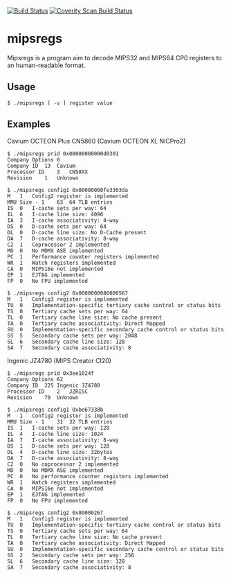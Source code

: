 [![Build Status](https://drone.io/github.com/0intro/mipsregs/status.png)](https://drone.io/github.com/0intro/mipsregs/latest)
[![Coverity Scan Build Status](https://scan.coverity.com/projects/10202/badge.svg)](https://scan.coverity.com/projects/10202)

mipsregs
========

Mipsregs is a program aim to decode MIPS32 and MIPS64 CP0 registers to an human-readable format.

Usage
-----

```
$ ./mipsregs [ -v ] register value
```

Examples
-------

Cavium OCTEON Plus CN5860 (Cavium OCTEON XL NICPro2)

```
$ ./mipsregs prid 0x00000000000d0301
Company Options	0
Company ID	13	Cavium
Processor ID	3	CN58XX
Revision	1	Unknown
```

```
$ ./mipsregs config1 0x00000000fe3303da
M	1	Config2 register is implemented
MMU Size - 1	63	64 TLB entries
IS	0	I-cache sets per way: 64
IL	6	I-cache line size: 4096
IA	3	I-cache associativity: 4-way
DS	0	D-cache sets per way: 64
DL	0	D-cache line size: No D-Cache present
DA	7	D-cache associativity: 8-way
C2	1	Coprocessor 2 implemented
MD	0	No MDMX ASE implemented
PC	1	Performance counter registers implemented
WR	1	Watch registers implemented
CA	0	MIPS16e not implemented
EP	1	EJTAG implemented
FP	0	No FPU implemented
```

```
$ ./mipsregs config2 0x0000000080000567
M	1	Config3 register is implemented
TU	0	Implementation-specific tertiary cache control or status bits
TS	0	Tertiary cache sets per way: 64
TL	0	Tertiary cache line size: No cache present
TA	0	Tertiary cache associativity: Direct Mapped
SU	0	Implementation-specific secondary cache control or status bits
SS	5	Secondary cache sets per way: 2048
SL	6	Secondary cache line size: 128
SA	7	Secondary cache associativity: 8
```

Ingenic JZ4780 (MIPS Creator CI20)

```
$ ./mipsregs prid 0x3ee1024f
Company Options	62
Company ID	225	Ingenic JZ4780
Processor ID	2	JZRISC
Revision	79	Unknown
```

```
$ ./mipsregs config1 0xbe67338b
M	1	Config2 register is implemented
MMU Size - 1	31	32 TLB entries
IS	1	I-cache sets per way: 128
IL	4	I-cache line size: 1024
IA	7	I-cache associativity: 8-way
DS	1	D-cache sets per way: 128
DL	4	D-cache line size: 32bytes
DA	7	D-cache associativity: 8-way
C2	0	No coprocessor 2 implemented
MD	0	No MDMX ASE implemented
PC	0	No performance counter registers implemented
WR	1	Watch registers implemented
CA	0	MIPS16e not implemented
EP	1	EJTAG implemented
FP	0	No FPU implemented
```

```
$ ./mipsregs config2 0x80000267
M	1	Config3 register is implemented
TU	0	Implementation-specific tertiary cache control or status bits
TS	0	Tertiary cache sets per way: 64
TL	0	Tertiary cache line size: No cache present
TA	0	Tertiary cache associativity: Direct Mapped
SU	0	Implementation-specific secondary cache control or status bits
SS	2	Secondary cache sets per way: 256
SL	6	Secondary cache line size: 128
SA	7	Secondary cache associativity: 8
```
